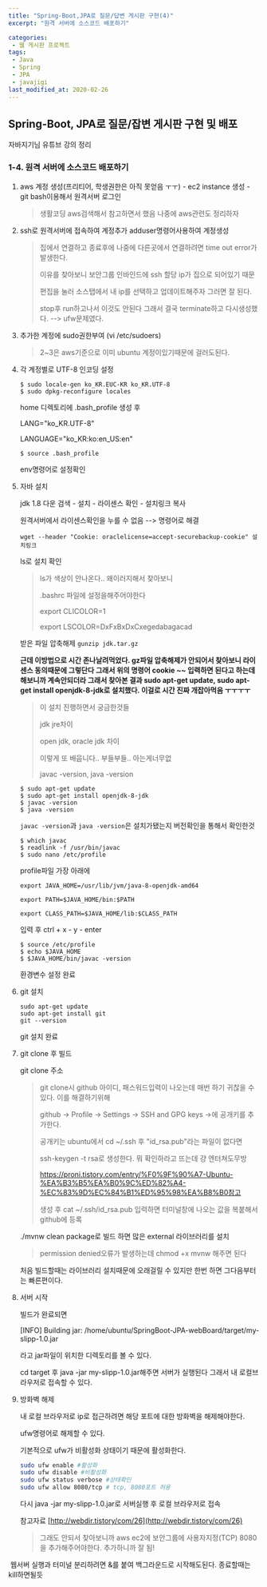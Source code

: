 ```yaml
---
title: "Spring-Boot,JPA로 질문/답변 게시판 구현(4)"
excerpt: "원격 서버에 소스코드 배포하기"

categories:
 - 웹 게시판 프로젝트
tags:
 - Java
 - Spring
 - JPA
 - javajigi
last_modified_at: 2020-02-26
---
```




## Spring-Boot, JPA로 질문/잡변 게시판 구현 및 배포

자바지기님 유튜브 강의 정리

### 1-4. 원격 서버에 소스코드 배포하기

1. aws 계정 생성(프리티어, 학생권한은 아직 못얻음 ㅜㅜ) - ec2 instance 생성 - git bash이용해서 원격서버 로그인

   > 생활코딩 aws검색해서 참고하면서 했음 나중에 aws관련도 정리하자

2. ssh로 원격서버에 접속하여 계정추가 adduser명령어사용하여 계정생성

   > 집에서 연결하고 종료후에 나중에 다른곳에서 연결하려면 time out error가 발생한다.
   >
   > 이유를 찾아보니 보안그룹 인바인드에 ssh 할당 ip가 집으로 되어있기 때문
   >
   > 편집을 눌러 소스탭에서 내 ip를 선택하고 업데이트해주자 그러면 잘 된다.
   >
   > stop후 run하고나서 이것도 안된다 그래서 결국 terminate하고 다시생성했다. --> ufw문제였다.

3. 추가한 계정에 sudo권한부여 (vi /etc/sudoers)

   > 2~3은 aws기준으로 이미 ubuntu 계정이있기때문에 걸러도된다.

4. 각 계정별로 UTF-8 인코딩 설정

   ```shell
   $ sudo locale-gen ko_KR.EUC-KR ko_KR.UTF-8
   $ sudo dpkg-reconfigure locales
   ```

   home 디렉토리에 .bash_profile 생성 후

   LANG="ko_KR.UTF-8"

   LANGUAGE="ko_KR:ko:en_US:en"

   ```shell
   $ source .bash_profile
   ```

   env명령어로 설정확인

5. 자바 설치

   jdk 1.8 다운 검색 - 설치 - 라이센스 확인 - 설치링크 복사

   원격서버에서 라이센스확인을 누를 수 없음 --> 명령어로 해결

   `wget --header "Cookie: oraclelicense=accept-securebackup-cookie" 설치링크`

   ls로 설치 확인

   > ls가 색상이 안나온다.. 왜이러지해서 찾아보니
   >
   > .bashrc 파일에 설정을해주어야한다
   >
   > export CLICOLOR=1
   >
   > export LSCOLOR=DxFxBxDxCxegedabagacad

   받은 파일 압축해제 `gunzip jdk.tar.gz`

   **근데 이방법으로 시간 존나날려먹었다. gz파일 압축해제가 안되어서 찾아보니 라이센스 동의때문에 그렇단다 그래서 위의 명령어 cookie ~~ 입력하면 된다고 하는데 해보니까 계속안되더라 그래서 찾아본 결과 sudo apt-get update, sudo apt-get install openjdk-8-jdk로 설치했다. 이걸로 시간 진짜 개잡아먹음 ㅜㅜㅜㅜ**

   > 이 설치 진행하면서 궁금한것들
   >
   > jdk jre차이
   >
   > open jdk, oracle jdk 차이
   >
   > 이렇게 또 배웁니다.. 부들부들.. 아는게너무없
   >
   > javac -version, java -version

   ```shell
   $ sudo apt-get update
   $ sudo apt-get install openjdk-8-jdk
   $ javac -version
   $ java -version
   ```

   `javac -version`과 `java -version`은 설치가됐는지 버전확인을 통해서 확인한것

   ```shell
   $ which javac
   $ readlink -f /usr/bin/javac
   $ sudo nano /etc/profile
   ```

   profile파일 가장 아래에

   `export JAVA_HOME=/usr/lib/jvm/java-8-openjdk-amd64`

   `export PATH=$JAVA_HOME/bin:$PATH`

   `export CLASS_PATH=$JAVA_HOME/lib:$CLASS_PATH`

   입력 후 ctrl + x - y - enter

   ```shell
   $ source /etc/profile
   $ echo $JAVA_HOME
   $ $JAVA_HOME/bin/javac -version
   ```

   환경변수 설정 완료

6. git 설치

   ```shell
   sudo apt-get update
   sudo apt-get install git
   git --version
   ```

   git 설치 완료

7. git clone 후 빌드

   git clone 주소

   > git clone시 github 아이디, 패스워드입력이 나오는데 매번 하기 귀찮을 수 있다. 이를 해결하기위해
   >
   > github ->  Profile -> Settings -> SSH and GPG keys ->에 공개키를 추가한다.
   >
   > 공개키는 ubuntu에서 cd ~/.ssh 후 "id_rsa.pub"라는 파일이 없다면
   >
   > ssh-keygen -t rsa로 생성한다. 뭐 확인하라고 뜨는데 걍 엔터쳐도무방
   >
   > https://proni.tistory.com/entry/%F0%9F%90%A7-Ubuntu-%EA%B3%B5%EA%B0%9C%ED%82%A4-%EC%83%9D%EC%84%B1%ED%95%98%EA%B8%B0참고
   >
   > 생성 후 cat ~/.ssh/id_rsa.pub 입력하면 터미널창에 나오는 값을 복붙해서 github에 등록

   ./mvnw clean package로 빌드 하면 많은 external 라이브러리를 설치

   > permission denied오류가 발생하는데 chmod +x mvnw 해주면 된다

   처음 빌드할때는 라이브러리 설치때문에 오래걸릴 수 있지만 한번 하면 그다음부터는 빠른편이다.

8. 서버 시작

   빌드가 완료되면 

   [INFO] Building jar: /home/ubuntu/SpringBoot-JPA-webBoard/target/my-slipp-1.0.jar

   라고 jar파일이 위치한 디렉토리를 볼 수 있다.

   cd target 후 java -jar my-slipp-1.0.jar해주면 서버가 실행된다 그래서 내 로컬브라우저로 접속할 수 있다.

9. 방화벽 해제

   내 로컬 브라우저로 ip로 접근하려면 해당 포트에 대한 방화벽을 해제해야한다.

   ufw명령어로 해제할 수 있다.

   기본적으로 ufw가 비활성화 상태이기 때문에 활성화한다.

   ```bash
   sudo ufw enable #활성화
   sudo ufw disable #비활성화
   sudo ufw status verbose #상태확인
   sudo ufw allow 8080/tcp # tcp, 8080포트 허용
   ```

   다시 java -jar my-slipp-1.0.jar로 서버실행 후 로컬 브라우저로 접속

   참고자료 [http://webdir.tistory/com/26](http://webdir.tistory/com/26)

   > 그래도 안되서 찾아보니까 aws ec2에 보안그룹에 사용자지정(TCP) 8080을 추가해주어야한다. 추가하니까 잘 됨!

​	웹서버 실행과 터미널 분리하려면 &를 붙여 백그라운드로 시작해도된다. 종료할때는 kill하면될듯